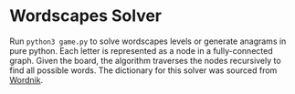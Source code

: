 # Wordscapes Solver
Run `python3 game.py` to solve wordscapes levels or generate anagrams in pure python. Each letter is represented as a node in a fully-connected graph. Given the board, the algorithm traverses the nodes recursively to find all possible words. The dictionary for this solver was sourced from [Wordnik](https://github.com/wordnik/wordlist).
